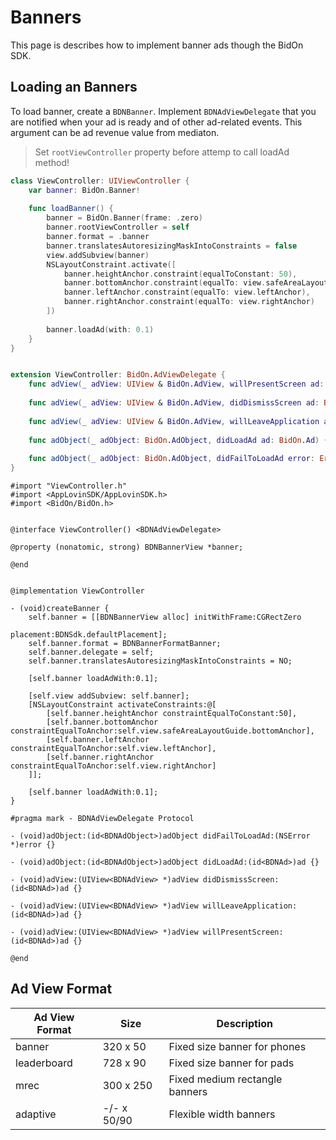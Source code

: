 # Banners

This page is describes how to implement banner ads though the BidOn SDK.

## Loading an Banners

To load banner, create a `BDNBanner`.  Implement `BDNAdViewDelegate` that you are notified when your ad is ready and of other ad-related events. This argument can be ad revenue value from mediaton.

> Set `rootViewController` property before attemp to call loadAd method!

```swift
class ViewController: UIViewController {
    var banner: BidOn.Banner!
    
    func loadBanner() {
        banner = BidOn.Banner(frame: .zero)
        banner.rootViewController = self
        banner.format = .banner
        banner.translatesAutoresizingMaskIntoConstraints = false
        view.addSubview(banner)
        NSLayoutConstraint.activate([
            banner.heightAnchor.constraint(equalToConstant: 50),
            banner.bottomAnchor.constraint(equalTo: view.safeAreaLayoutGuide.bottomAnchor),
            banner.leftAnchor.constraint(equalTo: view.leftAnchor),
            banner.rightAnchor.constraint(equalTo: view.rightAnchor)
        ])
        
        banner.loadAd(with: 0.1)
    }
}


extension ViewController: BidOn.AdViewDelegate {
    func adView(_ adView: UIView & BidOn.AdView, willPresentScreen ad: BidOn.Ad) {}
    
    func adView(_ adView: UIView & BidOn.AdView, didDismissScreen ad: BidOn.Ad) {}
    
    func adView(_ adView: UIView & BidOn.AdView, willLeaveApplication ad: BidOn.Ad) {}
    
    func adObject(_ adObject: BidOn.AdObject, didLoadAd ad: BidOn.Ad) {}
    
    func adObject(_ adObject: BidOn.AdObject, didFailToLoadAd error: Error) {}
}
```

```obj-c
#import "ViewController.h"
#import <AppLovinSDK/AppLovinSDK.h>
#import <BidOn/BidOn.h>


@interface ViewController() <BDNAdViewDelegate>

@property (nonatomic, strong) BDNBannerView *banner;

@end


@implementation ViewController

- (void)createBanner {
    self.banner = [[BDNBannerView alloc] initWithFrame:CGRectZero
                                             placement:BDNSdk.defaultPlacement];
    self.banner.format = BDNBannerFormatBanner;
    self.banner.delegate = self;
    self.banner.translatesAutoresizingMaskIntoConstraints = NO;

    [self.banner loadAdWith:0.1];
    
    [self.view addSubview: self.banner];
    [NSLayoutConstraint activateConstraints:@[
        [self.banner.heightAnchor constraintEqualToConstant:50],
        [self.banner.bottomAnchor constraintEqualToAnchor:self.view.safeAreaLayoutGuide.bottomAnchor],
        [self.banner.leftAnchor constraintEqualToAnchor:self.view.leftAnchor],
        [self.banner.rightAnchor constraintEqualToAnchor:self.view.rightAnchor]
    ]];
    
    [self.banner loadAdWith:0.1];
}

#pragma mark - BDNAdViewDelegate Protocol

- (void)adObject:(id<BDNAdObject>)adObject didFailToLoadAd:(NSError *)error {}

- (void)adObject:(id<BDNAdObject>)adObject didLoadAd:(id<BDNAd>)ad {}

- (void)adView:(UIView<BDNAdView> *)adView didDismissScreen:(id<BDNAd>)ad {}

- (void)adView:(UIView<BDNAdView> *)adView willLeaveApplication:(id<BDNAd>)ad {}

- (void)adView:(UIView<BDNAdView> *)adView willPresentScreen:(id<BDNAd>)ad {}

@end
```

## Ad View Format

| Ad View Format | Size | Description  |
|---|---|---|
| banner  | 320 x 50   | Fixed size banner for phones |
| leaderboard | 728 x 90  | Fixed size banner for pads  |
| mrec | 300 x 250 | Fixed medium rectangle banners  |
| adaptive | -/- x 50/90 | Flexible width banners |